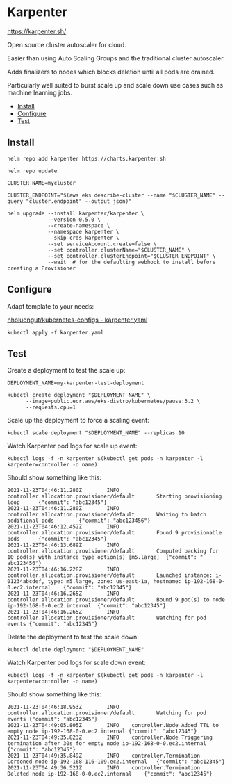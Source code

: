 # Karpenter

<https://karpenter.sh/>

Open source cluster autoscaler for cloud.

Easier than using Auto Scaling Groups and the traditional cluster autoscaler.

Adds finalizers to nodes which blocks deletion until all pods are drained.

Particularly well suited to burst scale up and scale down use cases such as machine learning jobs.

<!-- INDEX_START -->

- [Install](#install)
- [Configure](#configure)
- [Test](#test)

<!-- INDEX_END -->

## Install

```shell
helm repo add karpenter https://charts.karpenter.sh
```

```shell
helm repo update
```

```shell
CLUSTER_NAME=mycluster

CLUSTER_ENDPOINT="$(aws eks describe-cluster --name "$CLUSTER_NAME" --query "cluster.endpoint" --output json)"

helm upgrade --install karpenter/karpenter \
             --version 0.5.0 \
             --create-namespace \
             --namespace karpenter \
             --skip-crds karpenter \
             --set serviceAccount.create=false \
             --set controller.clusterName="$CLUSTER_NAME" \
             --set controller.clusterEndpoint="$CLUSTER_ENDPOINT" \
             --wait  # for the defaulting webhook to install before creating a Provisioner
```

## Configure

Adapt template to your needs:

[nholuongut/kubernetes-configs - karpenter.yaml](https://github.com/nholuongut/kubernetes-configs/tree/blob/master/karpenter.yaml)

```shell
kubectl apply -f karpenter.yaml
```

## Test

Create a deployment to test the scale up:

```shell
DEPLOYMENT_NAME=my-karpenter-test-deployment
```

```shell
kubectl create deployment "$DEPLOYMENT_NAME" \
      --image=public.ecr.aws/eks-distro/kubernetes/pause:3.2 \
      --requests.cpu=1
```

Scale up the deployment to force a scaling event:

```shell
kubectl scale deployment "$DEPLOYMENT_NAME" --replicas 10
```

Watch Karpenter pod logs for scale up event:

```shell
kubectl logs -f -n karpenter $(kubectl get pods -n karpenter -l karpenter=controller -o name)
```

Should show something like this:

```none
2021-11-23T04:46:11.280Z        INFO    controller.allocation.provisioner/default       Starting provisioning loop      {"commit": "abc12345"}
2021-11-23T04:46:11.280Z        INFO    controller.allocation.provisioner/default       Waiting to batch additional pods        {"commit": "abc123456"}
2021-11-23T04:46:12.452Z        INFO    controller.allocation.provisioner/default       Found 9 provisionable pods      {"commit": "abc12345"}
2021-11-23T04:46:13.689Z        INFO    controller.allocation.provisioner/default       Computed packing for 10 pod(s) with instance type option(s) [m5.large]  {"commit": " abc123456"}
2021-11-23T04:46:16.228Z        INFO    controller.allocation.provisioner/default       Launched instance: i-01234abcdef, type: m5.large, zone: us-east-1a, hostname: ip-192-168-0-0.ec2.internal    {"commit": "abc12345"}
2021-11-23T04:46:16.265Z        INFO    controller.allocation.provisioner/default       Bound 9 pod(s) to node ip-192-168-0-0.ec2.internal  {"commit": "abc12345"}
2021-11-23T04:46:16.265Z        INFO    controller.allocation.provisioner/default       Watching for pod events {"commit": "abc12345"}
```

Delete the deployment to test the scale down:

```shell
kubectl delete deployment "$DEPLOYMENT_NAME"
```

Watch Karpenter pod logs for scale down event:

```shell
kubectl logs -f -n karpenter $(kubectl get pods -n karpenter -l karpenter=controller -o name)
```

Should show something like this:

```none
2021-11-23T04:46:18.953Z        INFO    controller.allocation.provisioner/default       Watching for pod events {"commit": "abc12345"}
2021-11-23T04:49:05.805Z        INFO    controller.Node Added TTL to empty node ip-192-168-0-0.ec2.internal {"commit": "abc12345"}
2021-11-23T04:49:35.823Z        INFO    controller.Node Triggering termination after 30s for empty node ip-192-168-0-0.ec2.internal {"commit": "abc12345"}
2021-11-23T04:49:35.849Z        INFO    controller.Termination  Cordoned node ip-192-168-116-109.ec2.internal   {"commit": "abc12345"}
2021-11-23T04:49:36.521Z        INFO    controller.Termination  Deleted node ip-192-168-0-0.ec2.internal    {"commit": "abc12345"}
```
